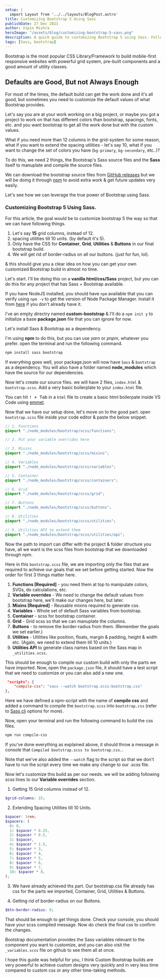 ```yaml
---
setup: |
  import Layout from '../../layouts/BlogPost.astro'
title: Customizing Bootstrap 5 Using Sass
publishDate: 27 Dec 2021
author: Vipin Mishra
heroImage: "/assets/blog/customizing-bootstrap-5-sass.png"
description: A quick guide to customizing Bootstrap 5 using Sass. Following it, you can get a fully customized Bootstrap build as per you project needs.
tags: [Sass, bootstrap]
---
```


Bootstrap is the most popular CSS Library/Framework to build mobile-first responsive websites with powerful grid system, pre-built components and a good amount of utility classes.

## Defaults are Good, But not Always Enough

For most of the times, the default build can get the work done and it's all good, but sometimes you need to customize the default values of what Bootstrap provides.

Let's say you are at your work working on a big project, or maybe you got a project to work on that has different colors than bootstrap, spacings, fonts, etc. and you want bootstrap to get all the work done but with the custom values.

What if you need more than 12 columns in the grid-system for some reason, what if you want to extend the spacing utilities - let's say 10, what if you want to change the set of colors you have (`bg-primary`, `bg-secondary`, etc..)?

To do this, we need 2 things, the Bootstrap's Sass source files and the **Sass** itself to manuplate and compile the source files.

We can download the bootstrap source files from [GitHub releases](https://github.com/twbs/bootstrap/releases/tag/v5.1.3) but we will be doing it through [npm](https://www.npmjs.com/) to avoid extra work & get future updates very easily.

Let's see how we can leverage the true power of Bootstrap using Sass.

### Customizing Bootstrap 5 Using Sass.

For this article, the goal would be to customize bootstrap 5 the way so that we can have following things.

1. Let's say **15** grid columns, instead of 12.
2. spacing utilities till 10 units. (by default it's 5).
3. Only have the CSS for **Container**, **Grid**, **Utilities** & **Buttons** in our final bootstrap build.
4. We will get rid of border-radius on all our buttons. (just for fun, lol).

& this should give you a clear idea on how you can get your own customized Bootstrap build in almost no time.

Let's start. I'll be doing this on a **vanilla html/css/Sass** project, but you can do this for any project that has Sass + Bootstrap available.

If you have NodeJS installed, you should have `npm` available that you can verify using `npm -v` to get the version of Node Package Manager. Install it from [here](https://nodejs.org/en/) if you don't already have it.

I've an empty directry named **custom-bootstrap** & I'll do a `npm init y` to initialize a base **package.json** file that you can ignore for now.

Let's install Sass & Bootstrap as a dependency.

I'm using **npm** to do this, but you can use _yarn_ or _pnpm_, whatever you prefer. open the terminal and run the following command.

```bash
npm install sass bootstrap
```

If everything goes well, your package.json will now have `Sass` & `bootstrap` as a dependency. You will also have a folder named **node_modules** which have the source for our dependencies.

Now let's create our source files. we will have 2 files, `index.html` & `bootstrap.scss`. Add a very basic boilerplate to your `index.html` file.

<p class="message info">You can hit <kbd>! + Tab</kbd> in a <code>html</code> file to create a basic html boilerpate inside VS Code using <a href="https://emmet.io/">emmet</a>.</p>

Now that we have our setup done, let's move on to the good part. open `bootstrap.scss` file inside your code editor & paste the below snippet.

```scss
// 1. Functions
@import "./node_modules/bootstrap/scss/functions";

// 2. Put your variable overrides here

// 3. Mixins
@import "./node_modules/bootstrap/scss/mixins";

// 4. Variables
@import "./node_modules/bootstrap/scss/variables";

// 5. Container
@import "./node_modules/bootstrap/scss/containers";

// 6. Grid
@import "./node_modules/bootstrap/scss/grid";

// 7. Buttons
@import "./node_modules/bootstrap/scss/buttons";

// 8. Utilities
@import "./node_modules/bootstrap/scss/utilities";

// 9. Utilities API to extend them
@import "./node_modules/bootstrap/scss/utilities/api";
```

Now the path to import can differ with the project & folder structure you have, all we want is the scss files from bootstrap that we downloaded through npm.

Here in this `bootstrap.scss` file, we are importing only the files that are required to achieve our goals that we set before getting started. Now the order for first 3 things matter here.

1. **Functions [Required]** - you need them at top to manipulate colors, SVGs, do calculations, etc.
2. **Variable overrides** - We need to change the default values from bootstrap here, we'll make our changes here, but later.
3. **Mixins [Required]** - Reusable mixins required to generate css.
4. **Variables** - Whole set of default Sass variables from bootstrap.
5. **Container** - scss for bootstrap container.
6. **Grid** - Grid scss so that we can manuplate the columns.
7. **Buttons** - to remove the border-radius from them. (Remember the goals we set earlier.)
8. **Utilities** - Utilities like position, floats, margin & padding, height & width etc. (Again, we need to extend them till 10 units.)
9. **Utilities API** to generate class names based on the Sass map in `_utilities.scss`.

This should be enough to compile our custom build with only the parts we have imported. Now, open the `package.json` file, it should have a test script that we need to customize or you can also add a new one.

```json
 "scripts": {
    "compile-css": "sass --watch bootstrap.scss:bootstrap.css"
},
```

Here we have defined a npm-script with the name of **compile css** and added a command to compile the `bootstrap.scss` into `bootstrap.css` (refer to [Sass cli](https://Sass-lang.com/documentation/cli/dart-Sass) options for more).

Now, open your terminal and run the following command to build the css files.

```bash
npm run compile-css
```

If you've done everything as explained above, it should throw a message in console that `Compiled bootstrap.scss to bootstrap.css.`.

Note that we've also added the `--watch` flag to the script so that we don't have to run the script every time we make any change to our .scss file.

Now let's customize this build as per our needs. we will be adding following scss lines to our **Variable overrides** section.

1. Getting 15 Grid columns instead of 12.

```scss
$grid-columns: 15;
```

2. Extending Spacing Utilities till 10 Units.

```scss
$spacer: 1rem;
$spacers: (
  0: 0,
  1: $spacer * 0.25,
  2: $spacer * 0.5,
  3: $spacer,
  4: $spacer * 1.5,
  5: $spacer * 3,
  6: $spacer * 4,
  7: $spacer * 5,
  8: $spacer * 6,
  9: $spacer * 7,
  10: $spacer * 8,
);
```

3. We have already achieved ths part. Our bootstrap.css file already has css for the parts we imported, Container, Grid, Utilities & Buttons.

4. Getting rid of border-radius on our Buttons.

```scss
$btn-border-radius: 0;
```

That should be enough to get things done. Check your console, you should have your scss compiled message. Now do check the final css to confirm the changes.

Bootstrap documentation provides the Sass variables relevant to the component you want to customize, and you can also visit the `_variables.scss` file on github to see them all at once.

I hope this guide was helpful for you, I think Custom Bootstrap builds are very powerful to achieve custom designs very quickly and in very less time compared to custom css or any other time-taking methods.
